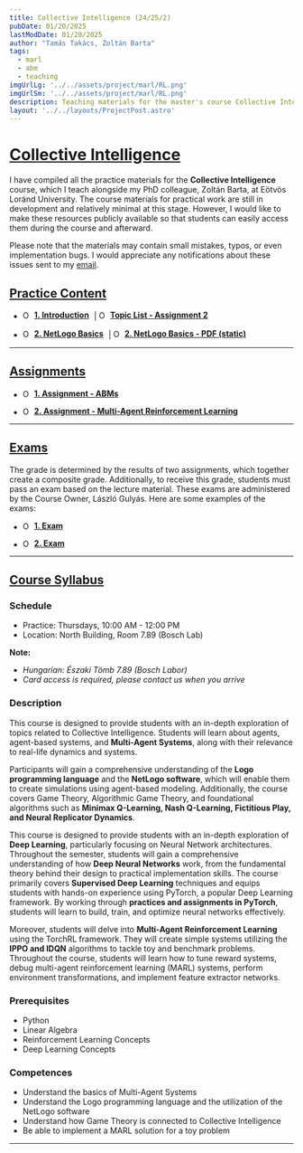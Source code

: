 ```yaml
---
title: Collective Intelligence (24/25/2)
pubDate: 01/20/2025
lastModDate: 01/20/2025
author: "Tamás Takács, Zoltán Barta"
tags:
  - marl
  - abm
  - teaching
imgUrlLg: '../../assets/project/marl/RL.png'
imgUrlSm: '../../assets/project/marl/RL.png'
description: Teaching materials for the master's course Collective Intelligence (IPM-24fmiCOLLIEG), taught by myself and my PhD colleague Zoltán Barta at Eötvös Loránd University.
layout: '../../layouts/ProjectPost.astro'
---
```


# <u>Collective Intelligence</u>

I have compiled all the practice materials for the **Collective Intelligence** course, which I teach alongside my PhD colleague, Zoltán Barta, at Eötvös Loránd University. The course materials for practical work are still in development and relatively minimal at this stage. However, I would like to make these resources publicly available so that students can easily access them during the course and afterward.

Please note that the materials may contain small mistakes, typos, or even implementation bugs. I would appreciate any notifications about these issues sent to my [email](mailto:tamastheactual%40inf.elte.hu?subject=Issues%20with%20course%20material%20DND).

## <u> Practice Content </u>

- <a href="practice/1.pdf" target="_blank" style="display: inline-flex; align-items: center; text-decoration: none; margin-right: 5px;"><img src="ppt.png" alt="Open PowerPoint" style="width: 15px; height: auto; margin-right: 5px;" /><strong><u>1. Introduction</u></strong></a> | <a href="https://ikelte-my.sharepoint.com/:x:/g/personal/cjrnie_inf_elte_hu/Ect3e_VNCqdJvNGDanTDYH4BbQA-VG1WP_HROvqEUUjTlA?e=4ztqu7" target="_blank" style="display: inline-flex; align-items: center; text-decoration: none; margin-right: 5px;"><img src="excel.png" alt="Open in Excel" style="width: 15px; height: auto; margin-right: 5px;" /><strong><u>Topic List - Assignment 2</strong></u></a>

- <a href="practice/2.html" target="_blank" style="display: inline-flex; align-items: center; text-decoration: none; margin-right: 5px;"><img src="html.png" alt="Open html" style="width: 15px; height: auto; margin-right: 5px;" /><strong><u>2. NetLogo Basics</u></strong></a> | <a href="practice/2.pdf" target="_blank" style="display: inline-flex; align-items: center; text-decoration: none; margin-right: 5px;"><img src="pdf.png" alt="Open in Excel" style="width: 15px; height: auto; margin-right: 5px;" /><strong><u>2. NetLogo Basics - PDF (static)</strong></u></a>


<hr class="border-1 border-t border-tcotta my-0" />

## <u> Assignments </u>

- <a href="" target="_blank" style="display: inline-flex; align-items: center; text-decoration: none; margin-right: 5px;"><img src="pdf.png" alt="Open PowerPoint" style="width: 15px; height: auto; margin-right: 5px;" /><strong><u>1. Assignment - ABMs</u></strong></a>

- <a href="" target="_blank" style="display: inline-flex; align-items: center; text-decoration: none; margin-right: 5px;"><img src="colab-color.png" alt="Open PowerPoint" style="width: 15px; height: auto; margin-right: 5px;" /><strong><u>2. Assignment - Multi-Agent Reinforcement Learning</u></strong></a>

<hr class="border-1 border-t border-tcotta my-0" />

## <u> Exams </u>

The grade is determined by the results of two assignments, which together create a composite grade. Additionally, to receive this grade, students must pass an exam based on the lecture material. These exams are administered by the Course Owner, László Gulyás. Here are some examples of the exams:

- <a href="exam/1.pdf" target="_blank" style="display: inline-flex; align-items: center; text-decoration: none; margin-right: 5px;"><img src="pdf.png" alt="Open PowerPoint" style="width: 15px; height: auto; margin-right: 5px;" /><strong><u>1. Exam</u></strong></a>

- <a href="exam/2.pdf" target="_blank" style="display: inline-flex; align-items: center; text-decoration: none; margin-right: 5px;"><img src="pdf.png" alt="Open PowerPoint" style="width: 15px; height: auto; margin-right: 5px;" /><strong><u>2. Exam</u></strong></a>

<hr class="border-1 border-t border-tcotta my-0" />

## <u> Course Syllabus </u>

### Schedule

- Practice: Thursdays, 10:00 AM - 12:00 PM
- Location: North Building, Room 7.89 (Bosch Lab)

**Note:**
- *Hungarian: Északi Tömb 7.89 (Bosch Labor)*
- *Card access is required, please contact us when you arrive*

### Description

This course is designed to provide students with an in-depth exploration of topics related to Collective Intelligence. Students will learn about agents, agent-based systems, and **Multi-Agent Systems**, along with their relevance to real-life dynamics and systems.  

Participants will gain a comprehensive understanding of the **Logo programming language** and the **NetLogo software**, which will enable them to create simulations using agent-based modeling. Additionally, the course covers Game Theory, Algorithmic Game Theory, and foundational algorithms such as **Minimax Q-Learning, Nash Q-Learning, Fictitious Play, and Neural Replicator Dynamics**.

This course is designed to provide students with an in-depth exploration of **Deep Learning**, particularly
focusing on Neural Network architectures. Throughout the semester, students will gain a comprehensive
understanding of how **Deep Neural Networks** work, from the fundamental theory behind their design to
practical implementation skills. The course primarily covers **Supervised Deep Learning** techniques and
equips students with hands-on experience using PyTorch, a popular Deep Learning framework. By working
through **practices and assignments in PyTorch**, students will learn to build, train, and optimize neural
networks effectively.

Moreover, students will delve into **Multi-Agent Reinforcement Learning** using the TorchRL framework. They will create simple systems utilizing the **IPPO and IDQN** algorithms to tackle toy and benchmark problems. Throughout the course, students will learn how to tune reward systems, debug multi-agent reinforcement learning (MARL) systems, perform environment transformations, and implement feature extractor networks.

### Prerequisites

- Python
- Linear Algebra
- Reinforcement Learning Concepts
- Deep Learning Concepts

### Competences

- Understand the basics of Multi-Agent Systems
- Understand the Logo programming language and the utilization of the NetLogo software
- Understand how Game Theory is connected to Collective Intelligence
- Be able to implement a MARL solution for a toy problem

<hr class="border-1 border-t border-tcotta my-0" />